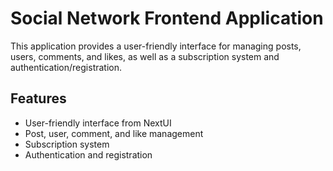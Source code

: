 # Social Network Frontend Application

This application provides a user-friendly interface for managing posts, users, comments, and likes, as well as a subscription system and authentication/registration.

## Features

- User-friendly interface from NextUI
- Post, user, comment, and like management
- Subscription system
- Authentication and registration

